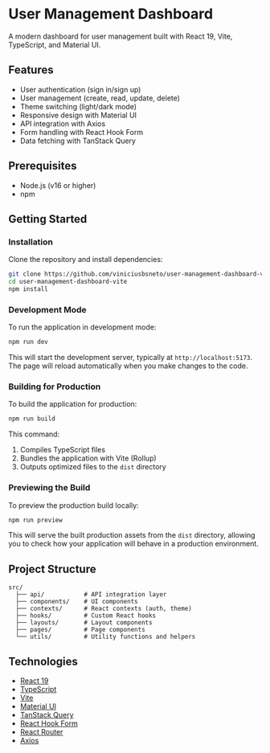 # User Management Dashboard

A modern dashboard for user management built with React 19, Vite, TypeScript, and Material UI.

## Features

- User authentication (sign in/sign up)
- User management (create, read, update, delete)
- Theme switching (light/dark mode)
- Responsive design with Material UI
- API integration with Axios
- Form handling with React Hook Form
- Data fetching with TanStack Query

## Prerequisites

- Node.js (v16 or higher)
- npm

## Getting Started

### Installation

Clone the repository and install dependencies:

```bash
git clone https://github.com/viniciusbsneto/user-management-dashboard-vite.git
cd user-management-dashboard-vite
npm install
```

### Development Mode

To run the application in development mode:

```bash
npm run dev
```

This will start the development server, typically at `http://localhost:5173`. The page will reload automatically when you make changes to the code.

### Building for Production

To build the application for production:

```bash
npm run build
```

This command:

1. Compiles TypeScript files
2. Bundles the application with Vite (Rollup)
3. Outputs optimized files to the `dist` directory

### Previewing the Build

To preview the production build locally:

```bash
npm run preview
```

This will serve the built production assets from the `dist` directory, allowing you to check how your application will behave in a production environment.

## Project Structure

```
src/
  ├── api/           # API integration layer
  ├── components/    # UI components
  ├── contexts/      # React contexts (auth, theme)
  ├── hooks/         # Custom React hooks
  ├── layouts/       # Layout components
  ├── pages/         # Page components
  └── utils/         # Utility functions and helpers
```

## Technologies

- [React 19](https://react.dev/)
- [TypeScript](https://www.typescriptlang.org/)
- [Vite](https://vitejs.dev/)
- [Material UI](https://mui.com/)
- [TanStack Query](https://tanstack.com/query)
- [React Hook Form](https://react-hook-form.com/)
- [React Router](https://reactrouter.com/)
- [Axios](https://axios-http.com/)
